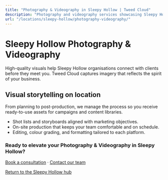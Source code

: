 ```yaml
---
title: "Photography & Videography in Sleepy Hollow | Tweed Cloud"
description: "Photography and videography services showcasing Sleepy Hollow teams, products, and places."
url: "/locations/sleepy-hollow/photography-videography/"
---
```


# Sleepy Hollow Photography & Videography

High-quality visuals help Sleepy Hollow organisations connect with clients before they meet you. Tweed Cloud captures imagery that reflects the spirit of your business.

## Visual storytelling on location

From planning to post-production, we manage the process so you receive ready-to-use assets for campaigns and content libraries.

- Shot lists and storyboards aligned with marketing objectives.
- On-site production that keeps your team comfortable and on schedule.
- Editing, colour grading, and formatting tailored to each platform.

### Ready to elevate your Photography & Videography in Sleepy Hollow?

[Book a consultation](/consultation/) · [Contact our team](/contact/)

[Return to the Sleepy Hollow hub](/locations/sleepy-hollow/)
